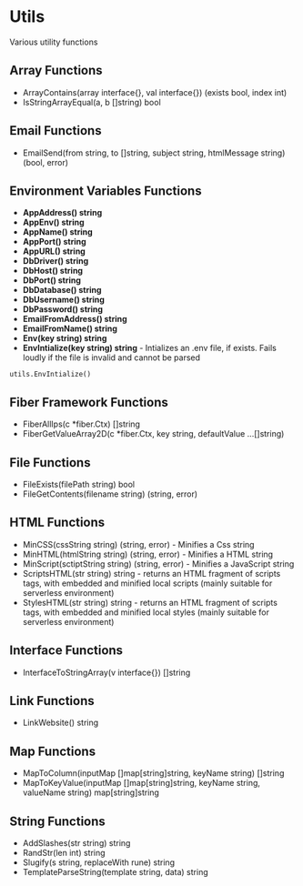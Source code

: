 # Utils

Various utility functions

## Array Functions
- ArrayContains(array interface{}, val interface{}) (exists bool, index int)
- IsStringArrayEqual(a, b []string) bool

## Email Functions
- EmailSend(from string, to []string, subject string, htmlMessage string) (bool, error)

## Environment Variables Functions
- <b>AppAddress() string</b>
- <b>AppEnv() string</b>
- <b>AppName() string</b>
- <b>AppPort() string</b>
- <b>AppURL() string</b>
- <b>DbDriver() string</b>
- <b>DbHost() string</b>
- <b>DbPort() string</b>
- <b>DbDatabase() string</b>
- <b>DbUsername() string</b>
- <b>DbPassword() string</b>
- <b>EmailFromAddress() string</b>
- <b>EmailFromName() string</b>
- <b>Env(key string) string</b>
- <b>EnvIntialize(key string) string</b> - Intializes an .env file, if exists. Fails loudly if the file is invalid and cannot be parsed
```
utils.EnvIntialize()
```

## Fiber Framework Functions
- FiberAllIps(c *fiber.Ctx) []string
- FiberGetValueArray2D(c *fiber.Ctx, key string, defaultValue ...[]string)

## File Functions
- FileExists(filePath string) bool
- FileGetContents(filename string) (string, error)

## HTML Functions
- MinCSS(cssString string) (string, error) - Minifies a Css string
- MinHTML(htmlString string) (string, error) - Minifies a HTML string
- MinScript(sctiptString string) (string, error) - Minifies a JavaScript string
- ScriptsHTML(str string) string - returns an HTML fragment of scripts tags, with embedded and minified local scripts (mainly suitable for serverless environment)
- StylesHTML(str string) string - returns an HTML fragment of scripts tags, with embedded and minified local styles (mainly suitable for serverless environment)

## Interface Functions
- InterfaceToStringArray(v interface{}) []string

## Link Functions
- LinkWebsite() string

## Map Functions
- MapToColumn(inputMap []map[string]string, keyName string) []string
- MapToKeyValue(inputMap []map[string]string, keyName string, valueName string) map[string]string

## String Functions
- AddSlashes(str string) string
- RandStr(len int) string
- Slugify(s string, replaceWith rune) string
- TemplateParseString(template string, data) string
